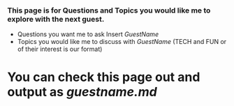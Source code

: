 ### This page is for Questions and Topics you would like me to explore with the next guest.
* Questions you want me to ask Insert *GuestName*
* Topics you would like me to discuss with *GuestName*  (TECH and FUN or of their interest is our format)


# You can check this page out and output as *guestname.md*
